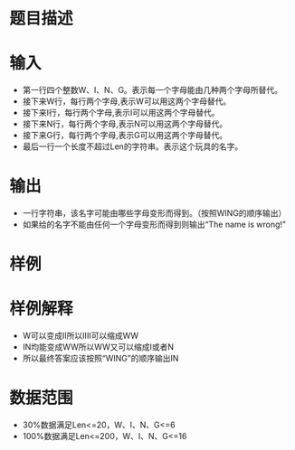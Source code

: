 

# 题目描述



# 输入


<ul>
<li>
第一行四个整数W、I、N、G。表示每一个字母能由几种两个字母所替代。
</li>
<li>
接下来W行，每行两个字母,表示W可以用这两个字母替代。
</li>
<li>
接下来I行，每行两个字母,表示I可以用这两个字母替代。
</li>
<li>
接下来N行，每行两个字母,表示N可以用这两个字母替代。
</li>
<li>
接下来G行，每行两个字母,表示G可以用这两个字母替代。
</li>
<li>
最后一行一个长度不超过Len的字符串。表示这个玩具的名字。
</li>
</ul>

# 输出


<ul>
<li>
一行字符串，该名字可能由哪些字母变形而得到。（按照WING的顺序输出）
</li>
<li>
如果给的名字不能由任何一个字母变形而得到则输出“The name is wrong!”
</li>
</ul>

# 样例



# 样例解释


<ul>
<li>
W可以变成II所以IIII可以缩成WW
</li>
<li>
IN均能变成WW所以WW又可以缩成I或者N
</li>
<li>
所以最终答案应该按照“WING”的顺序输出IN
</li>
</ul>

# 数据范围


<ul>
<li>
30%数据满足Len&lt;=20，W、I、N、G&lt;=6
</li>
<li>
100%数据满足Len&lt;=200，W、I、N、G&lt;=16
</li>
</ul>
